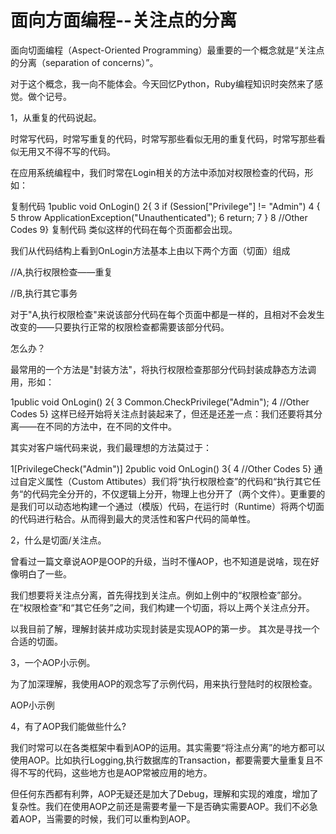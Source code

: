 面向方面编程--关注点的分离
==============

面向切面编程（Aspect-Oriented Programming）最重要的一个概念就是“关注点的分离（separation of concerns）”。

对于这个概念，我一向不能体会。今天回忆Python，Ruby编程知识时突然来了感觉。做个记号。

1，从重复的代码说起。

时常写代码，时常写重复的代码，时常写那些看似无用的重复代码，时常写那些看似无用又不得不写的代码。

在应用系统编程中，我们时常在Login相关的方法中添加对权限检查的代码，形如：

复制代码
1public void OnLogin()
2{
3    if (Session["Privilege"] != "Admin")
4    {
5        throw ApplicationException("Unauthenticated");
6        return;
7    }
8    //Other Codes
9}
复制代码
类似这样的代码在每个页面都会出现。

我们从代码结构上看到OnLogin方法基本上由以下两个方面（切面）组成

//A,执行权限检查——重复

//B,执行其它事务

对于"A,执行权限检查"来说该部分代码在每个页面中都是一样的，且相对不会发生改变的——只要执行正常的权限检查都需要该部分代码。

 怎么办？

最常用的一个方法是"封装方法"，将执行权限检查那部分代码封装成静态方法调用，形如：

1public void OnLogin()
2{
3    Common.CheckPrivilege("Admin");
4    //Other Codes
5}
这样已经开始将关注点封装起来了，但还是还差一点：我们还要将其分离——在不同的方法中，在不同的文件中。

其实对客户端代码来说，我们最理想的方法莫过于：

1[PrivilegeCheck("Admin")]
2public void OnLogin()
3{
4    //Other Codes
5}
 通过自定义属性（Custom Attibutes）我们将“执行权限检查”的代码和“执行其它任务“的代码完全分开的，不仅逻辑上分开，物理上也分开了（两个文件）。更重要的是我们可以动态地构建一个通过（模版）代码，在运行时（Runtime）将两个切面的代码进行粘合。从而得到最大的灵活性和客户代码的简单性。

 

2，什么是切面/关注点。

曾看过一篇文章说AOP是OOP的升级，当时不懂AOP，也不知道是说啥，现在好像明白了一些。

我们想要将关注点分离，首先得找到关注点。例如上例中的“权限检查”部分。在“权限检查”和“其它任务”之间，我们构建一个切面，将以上两个关注点分开。

以我目前了解，理解封装并成功实现封装是实现AOP的第一步。 其次是寻找一个合适的切面。



3，一个AOP小示例。

为了加深理解，我使用AOP的观念写了示例代码，用来执行登陆时的权限检查。

 AOP小示例



4，有了AOP我们能做些什么?

我们时常可以在各类框架中看到AOP的运用。其实需要“将注点分离”的地方都可以使用AOP。比如执行Logging,执行数据库的Transaction，都要需要大量重复且不得不写的代码，这些地方也是AOP常被应用的地方。

但任何东西都有利弊，AOP无疑还是加大了Debug，理解和实现的难度，增加了复杂性。我们在使用AOP之前还是需要考量一下是否确实需要AOP。我们不必急着AOP，当需要的时候，我们可以重构到AOP。 
